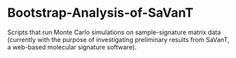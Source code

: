 # Bootstrap-Analysis-of-SaVanT
Scripts that run Monte Carlo simulations on sample-signature matrix data (currently with the purpose of investigating preliminary results from SaVanT, a web-based molecular signature software).

